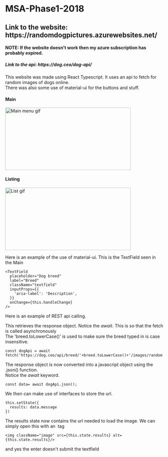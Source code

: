 <h1> MSA-Phase1-2018</h1>
<h2>Link to the website: https://randomdogpictures.azurewebsites.net/ </h2>
<h4>NOTE: If the website doesn't work then my azure subscription has probably expired. </h4>
<h5>Link to the api: https://dog.ceo/dog-api/ </h5>
<p>This website was made using React Typescript. It uses an api to fetch for random images of dogs online.<br>
There was also some use of material-ui for the buttons and stuff. </p>
<h4>Main</h4>
<img src="http://g.recordit.co/yzhz3LCdK1.gif" alt="Main menu gif" width="400" height="200" />
<h4>Listing</h4>
<img src="https://thumbs.gfycat.com/SilverYoungAmericanratsnake-size_restricted.gif" alt="List gif" width="400" height="200" />

<p>Here is an example of the use of material-ui. This is the TextField seen in the Main </p>

```
<TextField
  placeholder="Dog breed"
  label="Breed"
  className="textfield"
  inputProps={{
    'aria-label': 'Description',
  }}
  onChange={this.handleChange}
/>
```
<p> Here is an example of REST api calling. </p>
<p> This retrieves the response object. Notice the <em>await</em>. This is so that the fetch is called asynchronously <br>
The 'breed.toLowerCase()' is used to make sure the breed typed in is case insensitive. </p>

```
const dogApi = await fetch('https://dog.ceo/api/breed/'+breed.toLowerCase()+'/images/random');
```

<p> The response object is now converted into a javascript object using the .json() function.<br>
  Notice the <em>await</em> keyword. </p>

```
const data= await dogApi.json();
```

<p> We then can make use of interfaces to store the url. </p>

```
this.setState({
  results: data.message
})
```

<p> The results state now contains the url needed to load the image. We can simply open this with an <img> tag </p>

```
<img className="image" src={this.state.results} alt={this.state.results}/>
```

<p> and yes the enter doesn't submit the textfield </p>
